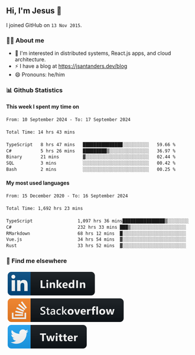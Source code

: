 ## Hi, I'm Jesus 👋

I joined GitHub on `13 Nov 2015`.

<!-- Talking about you -->

### 👨‍💻 About me

- 👦 I'm interested in distributed systems, React.js apps, and cloud architecture.
- ⚡️ I have a blog at <https://jsantanders.dev/blog>
- 😄 Pronouns: he/him

### 📊 Github Statistics

#### This week I spent my time on

<!--START_SECTION:weekly-->

```txt
From: 10 September 2024 - To: 17 September 2024

Total Time: 14 hrs 43 mins

TypeScript   8 hrs 47 mins   ███████████████░░░░░░░░░░   59.66 %
C#           5 hrs 26 mins   █████████▒░░░░░░░░░░░░░░░   36.97 %
Binary       21 mins         ▓░░░░░░░░░░░░░░░░░░░░░░░░   02.44 %
SQL          3 mins          ░░░░░░░░░░░░░░░░░░░░░░░░░   00.42 %
Bash         2 mins          ░░░░░░░░░░░░░░░░░░░░░░░░░   00.25 %
```

<!--END_SECTION:weekly-->

#### My most used languages

<!--START_SECTION:alltime-->

```txt
From: 15 December 2020 - To: 16 September 2024

Total Time: 1,692 hrs 23 mins

TypeScript                 1,097 hrs 36 mins████████████████▒░░░░░░░░   64.86 %
C#                         232 hrs 33 mins ███▒░░░░░░░░░░░░░░░░░░░░░   13.74 %
RMarkdown                  68 hrs 12 mins  █░░░░░░░░░░░░░░░░░░░░░░░░   04.03 %
Vue.js                     34 hrs 54 mins  ▓░░░░░░░░░░░░░░░░░░░░░░░░   02.06 %
Rust                       33 hrs 52 mins  ▓░░░░░░░░░░░░░░░░░░░░░░░░   02.00 %
```

<!--END_SECTION:alltime-->

### 📢 Find me elsewhere

<p>
  <a target="_blank" href="https://linkedin.com/in/jsantanders">
    <img src="https://github.com/jsantanders/jsantanders/blob/master/img/linkedin.svg" alt="LinkedIn" style="vertical-align:top; margin:4px">
  </a>
  
  <a target="_blank" href="https://stackoverflow.com/users/7318331/jesus-santander">
    <img src="https://github.com/jsantanders/jsantanders/blob/master/img/stackoverflow.svg" alt="StackOverflow" style="vertical-align:top; margin:4px">
  </a>
  
  <a target="_blank" href="http://twitter.com/jsantanders">
    <img src="https://github.com/jsantanders/jsantanders/blob/master/img/twitter.svg" alt="Twitter" style="vertical-align:top; margin:4px">
  </a>
</p>
